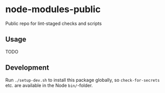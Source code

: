 # node-modules-public

Public repo for lint-staged checks and scripts

## Usage

TODO

## Development

Run `./setup-dev.sh` to install this package globally, so `check-for-secrets` etc. are available in the Node `bin/`-folder.
